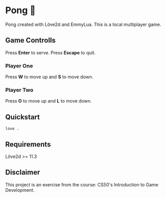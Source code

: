 # Pong 🎾

Pong created with Löve2d and EmmyLua.
This is a local multiplayer game.

## Game Controlls

Press **Enter** to serve.
Press **Escape** to quit.

### Player One

Press **W** to move up and **S** to move down.

### Player Two

Press **O** to move up and **L** to move down.

## Quickstart

```shell
love .
```

## Requirements

Löve2d >= 11.3

## Disclaimer

This project is an exercise from the course: CS50's Introduction to Game Development.
